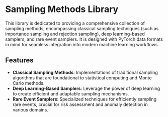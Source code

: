 # Sampling Methods Library

This library is dedicated to providing a comprehensive collection of sampling methods, encompassing classical sampling techniques (such as importance sampling and rejection sampling), deep learning-based samplers, and rare event samplers. It is designed with PyTorch data formats in mind for seamless integration into modern machine learning workflows.

## Features

- **Classical Sampling Methods**: Implementations of traditional sampling algorithms that are foundational to statistical computing and Monte Carlo methods.
- **Deep Learning-Based Samplers**: Leverage the power of deep learning to create efficient and adaptable sampling mechanisms.
- **Rare Event Samplers**: Specialized techniques for efficiently sampling rare events, crucial for risk assessment and anomaly detection in various domains.

